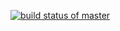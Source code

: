 [![build status of master](https://travis-ci.org/allo0o2a/GitHubApi567.svg?branch=master)](https://travis-ci.org/allo0o2a/GitHubApi567)


